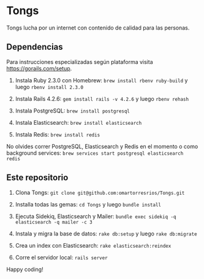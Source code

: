 # Tongs
Tongs lucha por un internet con contenido de calidad para las personas.

## Dependencias

Para instrucciones especializadas según plataforma visita https://gorails.com/setup.

1. Instala Ruby 2.3.0 con Homebrew:
`brew install rbenv ruby-build` y luego `rbenv install 2.3.0`

2. Instala Rails 4.2.6:
`gem install rails -v 4.2.6` y luego `rbenv rehash`

3. Instala PostgreSQL:
`brew install postgresql`

4. Instala Elasticsearch:
`brew install elasticsearch`

5. Instala Redis:
`brew install redis`

No olvides correr PostgreSQL, Elasticsearch y Redis en el momento o como background services: `brew services start postgresql elasticsearch redis`

## Este repositorio

1. Clona Tongs:
`git clone git@github.com:omartorresrios/Tongs.git`

2. Installa todas las gemas:
`cd Tongs` y luego `bundle install`

3. Ejecuta Sidekiq, Elasticsearch y Mailer:
`bundle exec sidekiq -q elasticsearch -q mailer -c 3`

4. Instala y migra la base de datos:
`rake db:setup` y luego `rake db:migrate`

5. Crea un index con Elasticsearch:
`rake elasticsearch:reindex`

6. Corre el servidor local:
`rails server`

Happy coding!
